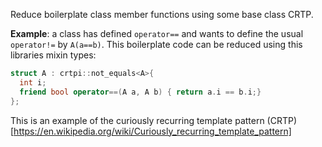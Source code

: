 Reduce boilerplate class member functions using some base class CRTP.

**Example**: a class has defined `operator==` and wants to define the usual  `operator!=` by `A(a==b)`. This boilerplate code can be reduced using this libraries mixin types:
```c++ 
struct A : crtpi::not_equals<A>{
  int i;
  friend bool operator==(A a, A b) { return a.i == b.i;}
};
```    
This is an example of the curiously recurring template pattern (CRTP)[https://en.wikipedia.org/wiki/Curiously_recurring_template_pattern]
